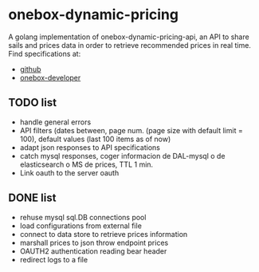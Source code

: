 # onebox-dynamic-pricing
A golang implementation of onebox-dynamic-pricing-api, an API to share sails and prices data in order to retrieve recommended prices in real time.
Find specifications at:
+ [github](https://github.com/joliva-ob/onebox-dynamic-pricing-api)
+ [onebox-developer](http://developer.oneboxtickets.com/dynamic-pricing-api)

## TODO list
+ handle general errors
+ API filters (dates between, page num. (page size with default limit = 100), default values (last 100 items as of now)
+ adapt json responses to API specifications
+ catch mysql responses, coger informacion de DAL-mysql o de elasticsearch o MS de prices, TTL 1 min.
+ Link oauth to the server oauth

## DONE list
+ rehuse mysql sql.DB connections pool
+ load configurations from external file
+ connect to data store to retrieve prices information
+ marshall prices to json throw endpoint prices
+ OAUTH2 authentication reading bear header
+ redirect logs to a file
